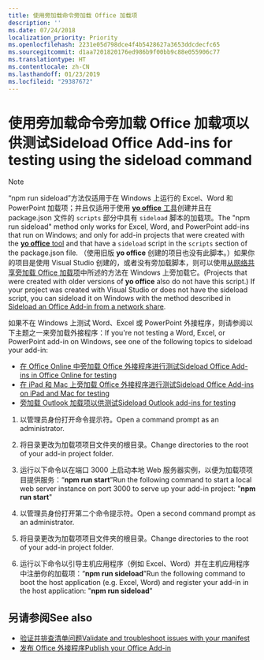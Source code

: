 ```yaml
---
title: 使用旁加载命令旁加载 Office 加载项
description: ''
ms.date: 07/24/2018
localization_priority: Priority
ms.openlocfilehash: 2231e05d798dce4f4b5428627a3653ddcdecfc65
ms.sourcegitcommit: d1aa7201820176ed986b9f00bb9c88e055906c77
ms.translationtype: HT
ms.contentlocale: zh-CN
ms.lasthandoff: 01/23/2019
ms.locfileid: "29387672"
---
```

# <a name="sideload-office-add-ins-for-testing-using-the-sideload-command"></a><span data-ttu-id="c40e0-102">使用**旁加载命令**旁加载 Office 加载项以供测试</span><span class="sxs-lookup"><span data-stu-id="c40e0-102">Sideload Office Add-ins for testing using the **sideload command**</span></span>
 >[!NOTE]
><span data-ttu-id="c40e0-103">“npm run sideload”方法仅适用于在 Windows 上运行的 Excel、Word 和 PowerPoint 加载项；并且仅适用于使用 [**yo office** 工具](https://github.com/OfficeDev/generator-office)创建并且在 package.json 文件的 `scripts` 部分中具有 `sideload` 脚本的加载项。</span><span class="sxs-lookup"><span data-stu-id="c40e0-103">The "npm run sideload" method only works for Excel, Word, and PowerPoint add-ins that run on Windows; and only for add-in projects that were created with the [**yo office** tool](https://github.com/OfficeDev/generator-office) and that have a `sideload` script in the `scripts` section of the package.json file.</span></span> <span data-ttu-id="c40e0-104">（使用旧版 **yo office** 创建的项目也没有此脚本。）如果你的项目是使用 Visual Studio 创建的，或者没有旁加载脚本，则可以使用[从网络共享旁加载 Office 加载项](create-a-network-shared-folder-catalog-for-task-pane-and-content-add-ins.md)中所述的方法在 Windows 上旁加载它。</span><span class="sxs-lookup"><span data-stu-id="c40e0-104">(Projects that were created with older versions of **yo office** also do not have this script.) If your project was created with Visual Studio or does not have the sideload script, you can sideload it on Windows with the method described in [Sideload an Office Add-in from a network share](create-a-network-shared-folder-catalog-for-task-pane-and-content-add-ins.md).</span></span>
>
> <span data-ttu-id="c40e0-105">如果不在 Windows 上测试 Word、Excel 或 PowerPoint 外接程序，则请参阅以下主题之一来旁加载外接程序：</span><span class="sxs-lookup"><span data-stu-id="c40e0-105">If you're not testing a Word, Excel, or PowerPoint add-in on Windows, see one of the following topics to sideload your add-in:</span></span>
> 
> - [<span data-ttu-id="c40e0-106">在 Office Online 中旁加载 Office 外接程序进行测试</span><span class="sxs-lookup"><span data-stu-id="c40e0-106">Sideload Office Add-ins in Office Online for testing</span></span>](sideload-office-add-ins-for-testing.md)
> - [<span data-ttu-id="c40e0-107">在 iPad 和 Mac 上旁加载 Office 外接程序进行测试</span><span class="sxs-lookup"><span data-stu-id="c40e0-107">Sideload Office Add-ins on iPad and Mac for testing</span></span>](sideload-an-office-add-in-on-ipad-and-mac.md)
> - [<span data-ttu-id="c40e0-108">旁加载 Outlook 加载项以供测试</span><span class="sxs-lookup"><span data-stu-id="c40e0-108">Sideload Outlook add-ins for testing</span></span>](https://docs.microsoft.com/outlook/add-ins/sideload-outlook-add-ins-for-testing)

1. <span data-ttu-id="c40e0-109">以管理员身份打开命令提示符。</span><span class="sxs-lookup"><span data-stu-id="c40e0-109">Open a command prompt as an administrator.</span></span>

2. <span data-ttu-id="c40e0-110">将目录更改为加载项项目文件夹的根目录。</span><span class="sxs-lookup"><span data-stu-id="c40e0-110">Change directories to the root of your add-in project folder.</span></span>

3. <span data-ttu-id="c40e0-111">运行以下命令以在端口 3000 上启动本地 Web 服务器实例，以便为加载项项目提供服务：“**npm run start**”</span><span class="sxs-lookup"><span data-stu-id="c40e0-111">Run the following command to start a local web server instance on port 3000 to serve up your add-in project: "**npm run start**"</span></span>

4. <span data-ttu-id="c40e0-112">以管理员身份打开第二个命令提示符。</span><span class="sxs-lookup"><span data-stu-id="c40e0-112">Open a second command prompt as an administrator.</span></span>

5. <span data-ttu-id="c40e0-113">将目录更改为加载项项目文件夹的根目录。</span><span class="sxs-lookup"><span data-stu-id="c40e0-113">Change directories to the root of your add-in project folder.</span></span>

6. <span data-ttu-id="c40e0-114">运行以下命令以引导主机应用程序（例如 Excel、Word）并在主机应用程序中注册你的加载项：“**npm run sideload**”</span><span class="sxs-lookup"><span data-stu-id="c40e0-114">Run the following command to boot the host application (e.g. Excel, Word) and register your add-in in the host application: "**npm run sideload**"</span></span>

## <a name="see-also"></a><span data-ttu-id="c40e0-115">另请参阅</span><span class="sxs-lookup"><span data-stu-id="c40e0-115">See also</span></span>

- [<span data-ttu-id="c40e0-116">验证并排查清单问题</span><span class="sxs-lookup"><span data-stu-id="c40e0-116">Validate and troubleshoot issues with your manifest</span></span>](troubleshoot-manifest.md)
- [<span data-ttu-id="c40e0-117">发布 Office 外接程序</span><span class="sxs-lookup"><span data-stu-id="c40e0-117">Publish your Office Add-in</span></span>](../publish/publish.md)

